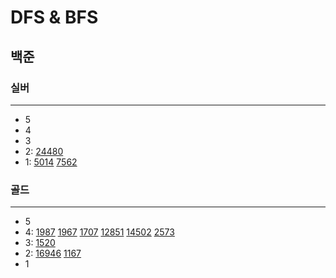 # DFS & BFS
## 백준

### 실버

---

- 5
- 4
- 3
- 2:
[24480](DFS%2F24480%2F24480.md)
- 1:
[5014](BFS%2F5014%2F5014.md)
[7562](BFS%2F7562%2F7562.md)

### 골드

---

- 5
- 4:
[1987](DFS%2F1987%2F1987.md)
[1967](DFS%2F1967%2F1967.py)
[1707](DFS%2F1707%2F1707.md)
[12851](BFS%2F12851%2F12851.md)
[14502](BFS%2F14502%2F14502.md)
[2573](BFS%2F2573%2F2573.md)
- 3:
[1520](DFS%2F1520%2F1520.md)
- 2:
[16946](16946%2F16946.md)
[1167](DFS%2F1167%2F1167.md)
- 1

